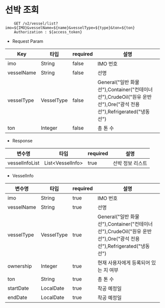 # 선박 조회

```
    GET /v2/vessel/list?imo=${IMO}&vesselName=${name}&vesselType=${type}&ton=${ton}
    Authorization : ${access_token}
```

- Request Param

Key| 타입  |required|설명
  ---|-----|---|---|
imo|String|false|IMO 번호
vesselName|String|false|선명
vesselType|VesselType|false|General("일반 화물선"),Container("컨테이너선"),CrudeOil("원유 운반선"),Ore("광석 전용선"),Refrigerated("냉동선")
ton|Integer|false|총 톤 수

- Response

변수명| 타입                |required|설명
  ---|-------------------|---|---|
vesselInfoList| List\<VesselInfo> |true|선박 정보 리스트

- VesselInfo

변수명| 타입                |required|설명
  ---|-------------------|---|---|
imo| String |true|IMO 번호
vesselName| String |true|선명
vesselType| VesselType |true|General("일반 화물선"),Container("컨테이너선"),CrudeOil("원유 운반선"),Ore("광석 전용선"),Refrigerated("냉동선")
ownership| Integer |true|현재 사용자에게 등록되어 있는 지 여부
ton| String |true|총 톤 수
startDate| LocalDate |true|착공 예정일
endDate| LocalDate |true|착공 예정일
